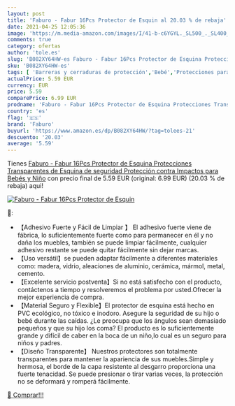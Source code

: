 ```yaml
---
layout: post
title: 'Faburo - Fabur 16Pcs Protector de Esquin al 20.03 % de rebaja'
date: 2021-04-25 12:05:36
image: 'https://m.media-amazon.com/images/I/41-b-c6YGYL._SL500_._SL400_.jpg'
comments: true
category: ofertas
author: 'tole.es'
slug: 'B082XY64HW-es Faburo - Fabur 16Pcs Protector de Esquina Protecciones...'
sku: 'B082XY64HW-es'
tags: [ 'Barreras y cerraduras de protección','Bebé','Protecciones para bordes y esquinas','Seguridad','bebés','faburo', ]
actualPrice: 5.59 EUR
currency: EUR
price: 5.59
comparePrice: 6.99 EUR
prodname: 'Faburo - Fabur 16Pcs Protector de Esquina Protecciones Transparentes de Esquina de seguridad Protección contra Impactos para Bebés y Niño'
country: 'es'
flag: '🇪🇸'
brand: 'Faburo'
buyurl: 'https://www.amazon.es/dp/B082XY64HW/?tag=tolees-21'
descuento: '20.03'
average: '5.59'
---
```


Tienes [Faburo - Fabur 16Pcs Protector de Esquina Protecciones Transparentes de Esquina de seguridad Protección contra Impactos para Bebés y Niño](https://www.amazon.es/dp/B082XY64HW/?tag=tolees-21) con precio final de  5.59 EUR (original: 6.99 EUR) (20.03 %  de rebaja) aqui!

[![Faburo - Fabur 16Pcs Protector de Esquin](https://m.media-amazon.com/images/I/41-b-c6YGYL._SL500_._SL400_.jpg)](https://www.amazon.es/dp/B082XY64HW/?tag=tolees-21)

🔎:

- 【Adhesivo Fuerte y Fácil de Limpiar 】 El adhesivo fuerte viene de fábrica, lo suficientemente fuerte como para permanecer en él y no daña los muebles, también se puede limpiar fácilmente, cualquier adhesivo restante se puede quitar fácilmente sin dejar marcas.
- 【Uso versátil】se pueden adaptar fácilmente a diferentes materiales como: madera, vidrio, aleaciones de aluminio, cerámica, mármol, metal, cemento.
- 【Excelente servicio postventa】Si no está satisfecho con el producto, contáctenos a tiempo y resolveremos el problema por usted.Ofrecer la mejor experiencia de compra.
- 【Material Seguro y Flexible】El protector de esquina está hecho en PVC ecológico, no tóxico e inodoro. Asegure la seguridad de su hijo o bebé durante las caídas. ¿Le preocupa que los ángulos sean demasiado pequeños y que su hijo los coma? El producto es lo suficientemente grande y difícil de caber en la boca de un niño,lo cual es un seguro para niños y padres.
- 【Diseño Transparente】 Nuestros protectores son totalmente transparentes para mantener la apariencia de sus muebles.Simple y hermosa, el borde de la capa resistente al desgarro proporciona una fuerte tenacidad. Se puede presionar o tirar varias veces, la protección no se deformará y romperá fácilmente.

[🛒 Comprar!!!](https://www.amazon.es/dp/B082XY64HW/?tag=tolees-21)
